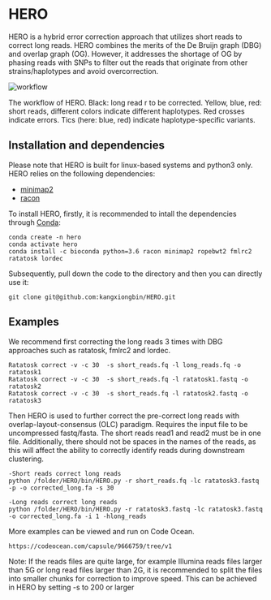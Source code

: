 # HERO
HERO is a hybrid error correction approach that utilizes short reads to correct long reads. HERO combines the merits of the De Bruijn graph (DBG) and overlap graph (OG). However, it addresses the shortage of OG by phasing reads with SNPs to filter out the reads that originate from other strains/haplotypes and avoid overcorrection.

![workflow](https://github.com/kangxiongbin/HERO/blob/main/example/workflow.jpg)


The workflow of HERO. Black: long read r to be corrected. Yellow, blue, red: short reads, different colors indicate different haplotypes. Red crosses indicate errors. Tics (here: blue, red) indicate haplotype-specific variants.

## Installation and dependencies
Please note that HERO is built for linux-based systems and python3 only.
HERO relies on the following dependencies:
- [minimap2](https://github.com/lh3/minimap2)
- [racon](https://github.com/isovic/racon)

To install HERO, firstly, it is recommended to intall the dependencies through [Conda](https://docs.conda.io/en/latest/):
```
conda create -n hero
conda activate hero
conda install -c bioconda python=3.6 racon minimap2 ropebwt2 fmlrc2 ratatosk lordec
```
Subsequently, pull down the code to the directory and then you can directly use it:
```
git clone git@github.com:kangxiongbin/HERO.git
```
## Examples
We recommend first correcting the long reads 3 times with DBG approaches such as ratatosk, fmlrc2 and lordec.

```
Ratatosk correct -v -c 30  -s short_reads.fq -l long_reads.fq -o ratatosk1
Ratatosk correct -v -c 30  -s short_reads.fq -l ratatosk1.fastq -o ratatosk2
Ratatosk correct -v -c 30  -s short_reads.fq -l ratatosk2.fastq -o ratatosk3
```

Then HERO is used to further correct the pre-correct long reads with overlap-layout-consensus (OLC) paradigm. Requires the input file to be uncompressed fastq/fasta. The short reads read1 and read2 must be in one file. Additionally, there should not be spaces in the names of the reads, as this will affect the ability to correctly identify reads during downstream clustering. 

```
-Short reads correct long reads
python /folder/HERO/bin/HERO.py -r short_reads.fq -lc ratatosk3.fastq -p -o corrected_long.fa -s 30

-Long reads correct long reads
python /folder/HERO/bin/HERO.py -r ratatosk3.fastq -lc ratatosk3.fastq -o corrected_long.fa -i 1 -hlong_reads

```

More examples can be viewed and run on Code Ocean. 

```
https://codeocean.com/capsule/9666759/tree/v1
```

Note: If the reads files are quite large, for example Illumina reads files larger than 5G or long read files larger than 2G, it is recommended to split the files into smaller chunks for correction to improve speed. This can be achieved in HERO by setting -s to 200 or larger
